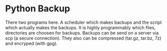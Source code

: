 Python Backup
=============

There two programs here.  A scheduler which makes backups and the script which
actually makes the backups.  It is highly programmably which files,
directories are choosen for backups.  Backups can be send on a server via scp
(a secure connection).  They also can be compressed (tar.gz, tar.bz, 7z) and
encryped (with gpg).
